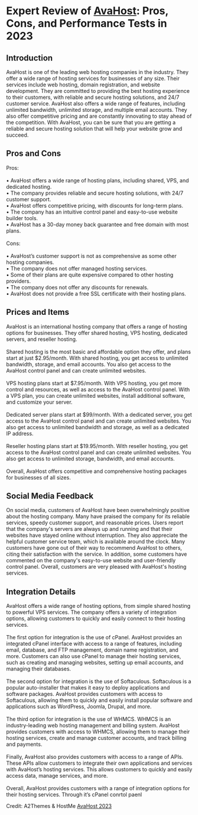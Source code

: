<h1>Expert Review of <a href="https://a2themes.com/avahost-reviews">AvaHost</a>: Pros, Cons, and Performance Tests in 2023</h1>
<h2>Introduction</h2>
AvaHost is one of the leading web hosting companies in the industry. They offer a wide range of hosting services for businesses of any size. Their services include web hosting, domain registration, and website development. They are committed to providing the best hosting experience to their customers, with reliable and secure hosting solutions, and 24/7 customer service. AvaHost also offers a wide range of features, including unlimited bandwidth, unlimited storage, and multiple email accounts. They also offer competitive pricing and are constantly innovating to stay ahead of the competition. With AvaHost, you can be sure that you are getting a reliable and secure hosting solution that will help your website grow and succeed.
<h2>Pros and Cons</h2>
Pros:<br><br>• AvaHost offers a wide range of hosting plans, including shared, VPS, and dedicated hosting.<br>• The company provides reliable and secure hosting solutions, with 24/7 customer support.<br>• AvaHost offers competitive pricing, with discounts for long-term plans.<br>• The company has an intuitive control panel and easy-to-use website builder tools.<br>• AvaHost has a 30-day money back guarantee and free domain with most plans.<br><br>Cons:<br><br>• AvaHost’s customer support is not as comprehensive as some other hosting companies.<br>• The company does not offer managed hosting services.<br>• Some of their plans are quite expensive compared to other hosting providers.<br>• The company does not offer any discounts for renewals.<br>• AvaHost does not provide a free SSL certificate with their hosting plans.
<h2>Prices and Items</h2>
AvaHost is an international hosting company that offers a range of hosting options for businesses. They offer shared hosting, VPS hosting, dedicated servers, and reseller hosting.<br><br>Shared hosting is the most basic and affordable option they offer, and plans start at just $2.95/month. With shared hosting, you get access to unlimited bandwidth, storage, and email accounts. You also get access to the AvaHost control panel and can create unlimited websites.<br><br>VPS hosting plans start at $7.95/month. With VPS hosting, you get more control and resources, as well as access to the AvaHost control panel. With a VPS plan, you can create unlimited websites, install additional software, and customize your server.<br><br>Dedicated server plans start at $99/month. With a dedicated server, you get access to the AvaHost control panel and can create unlimited websites. You also get access to unlimited bandwidth and storage, as well as a dedicated IP address.<br><br>Reseller hosting plans start at $19.95/month. With reseller hosting, you get access to the AvaHost control panel and can create unlimited websites. You also get access to unlimited storage, bandwidth, and email accounts.<br><br>Overall, AvaHost offers competitive and comprehensive hosting packages for businesses of all sizes.
<h2>Social Media Feedback</h2>
On social media, customers of AvaHost have been overwhelmingly positive about the hosting company. Many have praised the company for its reliable services, speedy customer support, and reasonable prices. Users report that the company's servers are always up and running and that their websites have stayed online without interruption. They also appreciate the helpful customer service team, which is available around the clock. Many customers have gone out of their way to recommend AvaHost to others, citing their satisfaction with the service. In addition, some customers have commented on the company's easy-to-use website and user-friendly control panel. Overall, customers are very pleased with AvaHost's hosting services.
<h2>Integration Details</h2>
AvaHost offers a wide range of hosting options, from simple shared hosting to powerful VPS services. The company offers a variety of integration options, allowing customers to quickly and easily connect to their hosting services.<br><br>The first option for integration is the use of cPanel. AvaHost provides an integrated cPanel interface with access to a range of features, including email, database, and FTP management, domain name registration, and more. Customers can also use cPanel to manage their hosting services, such as creating and managing websites, setting up email accounts, and managing their databases.<br><br>The second option for integration is the use of Softaculous. Softaculous is a popular auto-installer that makes it easy to deploy applications and software packages. AvaHost provides customers with access to Softaculous, allowing them to quickly and easily install popular software and applications such as WordPress, Joomla, Drupal, and more.<br><br>The third option for integration is the use of WHMCS. WHMCS is an industry-leading web hosting management and billing system. AvaHost provides customers with access to WHMCS, allowing them to manage their hosting services, create and manage customer accounts, and track billing and payments.<br><br>Finally, AvaHost also provides customers with access to a range of APIs. These APIs allow customers to integrate their own applications and services with AvaHost’s hosting services. This allows customers to quickly and easily access data, manage services, and more.<br><br>Overall, AvaHost provides customers with a range of integration options for their hosting services. Through it’s cPanel conrtol paenl
<p>Credit: A2Themes & HostMe <a href="https://a2themes.com/avahost-reviews">AvaHost 2023</a></p>